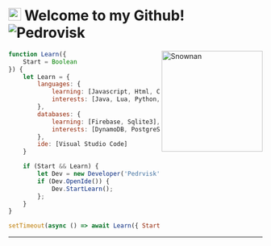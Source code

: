 # <a href="https://github.com/Pedrvisk"><img width="25px" src="https://simpleicons.org/icons/github.svg" alt="Github"/></a>  Welcome to my Github! <img src="https://komarev.com/ghpvc/?username=Pedrvisk" alt="Pedrovisk" />

<img align="right" alt="Snownan" height="200px" src="https://acegif.com/wp-content/gifs/snowman-6.gif" />

```js
function Learn({
    Start = Boolean
}) {
    let Learn = {
        languages: {
            learning: [Javascript, Html, Css],
            interests: [Java, Lua, Python, C++]
        },
        databases: {
            learning: [Firebase, Sqlite3],
            interests: [DynamoDB, PostgreSQL, MongoDB]
        },
        ide: [Visual Studio Code]
    }

    if (Start && Learn) {
        let Dev = new Developer('Pedrvisk');
        if (Dev.OpenIde()) {
            Dev.StartLearn();
        };
    }
}

setTimeout(async () => await Learn({ Start: true }), ∞)
```

---
